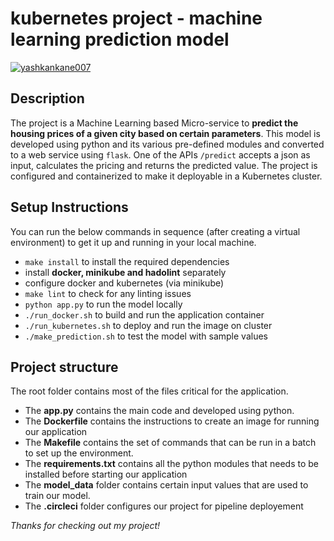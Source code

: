 # kubernetes project - machine learning prediction model

[![yashkankane007](https://circleci.com/gh/yashkankane007/kubernetes_project_udacity.svg?style=svg)](https://app.circleci.com/pipelines/github/yashkankane007/kubernetes_project_udacity)

## Description

The project is a Machine Learning based Micro-service to **predict the housing prices of a given city based on certain parameters**. This model is developed using python and its various pre-defined modules and converted to a web service using `flask`. One of the APIs `/predict` accepts a json as input, calculates the pricing and returns the predicted value. The project is configured and containerized to make it deployable in a Kubernetes cluster.

## Setup Instructions

You can run the below commands in sequence (after creating a virtual environment) to get it up and running in your local machine.

* `make install` to install the required dependencies
* install **docker, minikube and hadolint** separately
* configure docker and kubernetes (via minikube)
* `make lint` to check for any linting issues
* `python app.py` to run the model locally
* `./run_docker.sh` to build and run the application container
* `./run_kubernetes.sh` to deploy and run the image on cluster
* `./make_prediction.sh` to test the model with sample values

## Project structure

The root folder contains most of the files critical for the application.

* The **app.py** contains the main code and developed using python.
* The **Dockerfile** contains the instructions to create an image for running our application
* The **Makefile** contains the set of commands that can be run in a batch to set up the environment.
* The **requirements.txt** contains all the python modules that needs to be installed before starting our application
* The **model_data** folder contains certain input values that are used to train our model.
* The **.circleci** folder configures our project for pipeline deployement


*Thanks for checking out my project!*